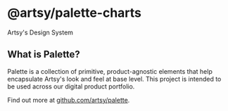 # @artsy/palette-charts

Artsy's Design System

## What is Palette?

Palette is a collection of primitive, product-agnostic elements that help encapsulate Artsy's look and feel at base level. This project is intended to be used across our digital product portfolio.

Find out more at [github.com/artsy/palette](https://github.com/artsy/palette).
